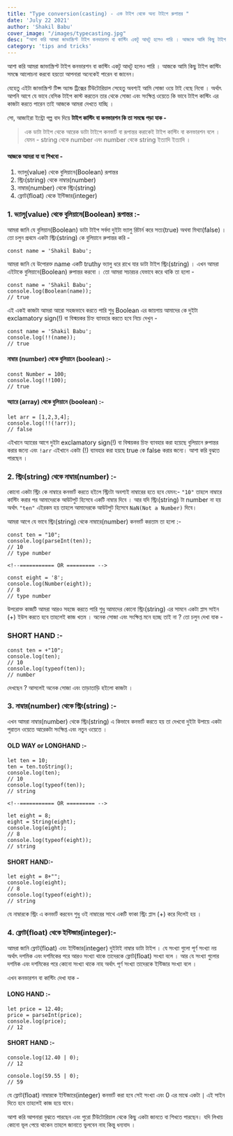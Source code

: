 ```yaml
---
title: "Type conversion(casting) - এক টাইপ থেকে অন্য টাইপে রুপান্তর "
date: 'July 22 2021'
author: 'Shakil Babu'
cover_image: "/images/typecasting.jpg"
desc: "আশা করি আমরা জাভাস্ক্রিপ্ট টাইপ কনভারশন বা কাস্টিং একটু আধটু হলেও পারি । আজকে আমি কিছু টাইপ কাস্টিং সমন্ধে আলোচনা করবো হয়তো আপনারা অনেকেই পারেন বা জানেন। যেহেতু এইটা জাভাস্ক্রিপ্ট টিপ্স অ্যান্ড ট্রিক্সের টিউটোরিয়াল সেহেতু অবশই আমি সোজা ওয়ে টাই বেছে নিবো । "
category: 'tips and tricks'
---
```


আশা করি আমরা জাভাস্ক্রিপ্ট টাইপ কনভারশন বা কাস্টিং একটু আধটু হলেও পারি । আজকে আমি কিছু টাইপ কাস্টিং সমন্ধে আলোচনা করবো হয়তো আপনারা অনেকেই পারেন বা জানেন।

যেহেতু এইটা জাভাস্ক্রিপ্ট টিপ্স অ্যান্ড ট্রিক্সের টিউটোরিয়াল সেহেতু অবশ্যই আমি সোজা ওয়ে টাই বেছে নিবো । অর্থাৎ আপনি আগে যে ভাবে বেসিক টাইপ কাস্ট করতেন তার থেকে সোজা এবং সংক্ষিপ্ত ওয়েতে কি ভাবে টাইপ কাস্টিং এর কাজটা করতে পারেন তাই আজকে আমরা দেখতে যাচ্ছি ।

সো, আজাইরা ইন্ট্রো গল্প বাদ দিয়ে **টাইপ কাস্টিং বা কনভারশন কি তা সমন্ধে পড়া যাক -**

> এক ডাটা টাইপ থেকে আরেক ডাটা টাইপে কনভার্ট বা রূপান্তর করাকেই টাইপ কাস্টিং বা কনভারশন বলে । যেমন - string থেকে  number এবং number থেকে string ইত্যাদি ইত্যাদি ।

#### আজকে আমরা যা যা শিখবো - 

1. ভ্যালু(value) থেকে বুলিয়ানে(Boolean) রূপান্তর
2. স্ট্রিং(string) থেকে নাম্বার(number)
3. নাম্বার(number) থেকে স্ট্রিং(string)
4. ফ্লোট(float) থেকে ইন্টিজার(integer)



### 1. ভ্যালু(value) থেকে বুলিয়ানে(Boolean) রূপান্তর :-
আমরা জানি যে বুলিয়ান(Boolean) ডাটা টাইপ সর্বদা দুইটা ভ্যালু রিটার্ন করে সত্য(true) অথবা মিথ্যা(false) । তো চলুন প্রথমে একটা স্ট্রিং(string)  কে বুলিয়ানে রুপান্তর করি -

```
const name = 'Shakil Babu';
```
আমরা জানি যে উপোরক্ত name একটি truthy ভ্যালু ধরে রাখে যার ডাটা টাইপ স্ট্রিং(string) । এখন আমরা এইটাকে বুলিয়ানে(Boolean) রুপান্তর করবো । তো আমরা সচারচর যেভাবে করে থাকি তা হলো -

```
const name = 'Shakil Babu';
console.log(Boolean(name));
// true
```
এই একই কাজটা আমরা আরো সহজভাবে করতে পারি শুধু Boolean এর জায়গায় আমাদের কে দুইটা exclamatory sign(!)  বা বিস্ময়কর চিহ্ন ব্যাবহার করতে হবে নিচে দেখুন -

```
const name = 'Shakil Babu';
console.log(!!(name));
// true
```
#### নাম্বার (number) থেকে বুলিয়ানে (boolean) :-

```
const Number = 100;
console.log(!!100);
// true
```

#### অ্যারে (array) থেকে বুলিয়ানে (boolean) :-
```
let arr = [1,2,3,4];
console.log(!!(!arr));
// false
```
এইখানে অ্যারের আগে দুইটা exclamatory sign(!) বা বিস্ময়কর চিহ্ন ব্যাবহার করা হয়েছে বুলিয়ানে রুপান্তর করার জন্যে এবং ```!arr``` এইখানে একটা (!) ব্যাবহার করা হয়ছে true কে false করার জন্যে। 
আশা করি বুঝতে পারছেন ।

### 2. স্ট্রিং(string) থেকে নাম্বার(number) :-
কোনো একটা স্ট্রিং কে নাম্বারে কনভার্ট করতে হইলে স্ট্রিংটা অবশ্যই নাম্বারের হতে হবে যেমন:- ```"10"``` তাহলে নাম্বারে কাস্টিং করার পর আমাদেরকে আউটপুট হিসেবে একটি নাম্বার দিবে । আর যদি  স্ট্রিং(string) টা number না হয় অর্থাৎ ```"ten"``` এইরকম হয় তাহলে আমাদেরকে আউটপুট হিসেবে ```NaN(Not a Number)``` দিবে।

আমরা আগে যে ভাবে স্ট্রিং(string) থেকে নাম্বারে(number)  কনভার্ট করতাম তা হলো :-
```
const ten = "10";
console.log(parseInt(ten));
// 10
// type number

<!--=========== OR ========= -->

const eight = '8';
console.log(Number(eight)); 
// 8
// type number
```
উপরোক্ত কাজটি আমরা আরও সহজে করতে পারি শুধু আমাদের কোনো স্ট্রিং(string) এর সামনে একটা প্লাস সাইন (+) ইউস করতে হবে তাহলেই কাজ খতম । অনেক সোজা এবং সংক্ষিপ্ত মনে হচ্ছে তাই না ? তো চলুন দেখা যাক -
### SHORT HAND :-

```
const ten = +"10";
console.log(ten);
// 10
console.log(typeof(ten));
// number
```
দেখছেন ? আসলেই অনেক সোজা এবং তাড়াতাড়ি হইলো কাজটা ।


### 3. নাম্বার(number) থেকে স্ট্রিং(string) :-
এখন আমরা নাম্বার(number) থেকে স্ট্রিং(string) এ কিভাবে কনভার্ট করতে হয় তা দেখবো দুইটা উপায়ে একটা পুরাতন ওয়েতে আরেকটা সংক্ষিপ্ত এবং নতুন ওয়েতে ।

#### OLD WAY or LONGHAND :-
```
let ten = 10;
ten = ten.toString();
console.log(ten);
// 10
console.log(typeof(ten));
// string

<!--=========== OR ========= -->

let eight = 8;
eight = String(eight);
console.log(eight);
// 8
console.log(typeof(eight));
// string
```

#### SHORT HAND:-

```
let eight = 8+"";
console.log(eight);
// 8
console.log(typeof(eight));
// string
```
যে নাম্বারকে স্ট্রিং এ কনভার্ট করবেন শুধু ওই নাম্বারের সাথে একটি ফাকা স্ট্রিং প্লাস (+) করে দিলেই হয় ।

### 4. ফ্লোট(float) থেকে ইন্টিজার(integer):-
আমরা জানি ফ্লোট(float) এবং ইন্টিজার(integer) দুইটাই নাম্বার ডাটা টাইপ । যে সংখ্যা গুলো পূর্ণ সংখ্যা নয় অর্থাৎ দশমিক এবং দশমিকের পরে আরও সংখ্যা থাকে তাদেরকে ফ্লোট(float) সংখ্যা বলে । আর যে সংখ্যা গুলোর দশমিক এবং দশমিকের পরে কোনো সংখ্যা থাকে নাহ অর্থাৎ পূর্ণ সংখ্যা তাদেরকে ইন্টিজার সংখ্যা বলে ।

এখন কনভারশন বা কাস্টিং দেখা যাক -
#### LONG HAND :-
```
let price = 12.40;
price = parseInt(price);
console.log(price);
// 12
```
#### SHORT HAND :-
```
console.log(12.40 | 0);
// 12

console.log(59.55 | 0);
// 59
```
যে ফ্লোট(float) নাম্বারকে ইন্টিজারে(integer) কনভার্ট করা হবে সেই সংখ্যা এবং 0 এর মাঝে একটা ```|``` এই সাইন দিতে হবে তাহলেই কাজ হয়ে যাবে। 



আশা করি আপনারা বুঝতে পারছেন এবং পুরো টিউটোরিয়াল থেকে কিছু একটা জানতে বা শিখতে পারছেন। যদি লিখায় কোনো ভূল পেয়ে থাকেন তাহলে জানাতে ভুলবেন নাহ কিন্তু ধন্যবাদ ।

